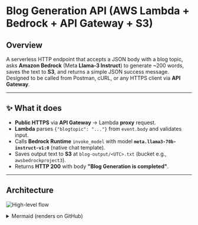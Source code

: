 # Blog Generation API (AWS Lambda + Bedrock + API Gateway + S3)

## Overview
A serverless HTTP endpoint that accepts a JSON body with a blog topic, asks **Amazon Bedrock** (Meta **Llama-3 Instruct**) to generate ~200 words, saves the text to **S3**, and returns a simple JSON success message. Designed to be called from Postman, cURL, or any HTTPS client via **API Gateway**.

---

## ✨ What it does
- **Public HTTPS** via **API Gateway** → Lambda **proxy** request.
- **Lambda** parses `{"blogtopic": "..."}` from `event.body` and validates input.
- Calls **Bedrock Runtime** `invoke_model` with model **`meta.llama3-70b-instruct-v1:0`** (native chat template).
- Saves output text to **S3** at `blog-output/<UTC>.txt` (bucket e.g., `awsbedrockproject3`).
- Returns **HTTP 200** with body **"Blog Generation is completed"**.

---

## Architecture

![High-level flow](screenshots/architecture.png)

<details>
<summary>Mermaid (renders on GitHub)</summary>

```mermaid
flowchart LR
  A[Client (Postman/cURL)] -->|HTTPS POST /blog-generation| B[Amazon API Gateway (proxy)]
  B --> C[AWS Lambda (app.py)]
  C -->|invoke_model| D[Bedrock Runtime<br/>meta.llama3-70b-instruct-v1:0]
  C -->|put_object| E[S3 bucket<br/>awsbedrockproject3/blog-output/]
  C -->|logs| F[CloudWatch Logs]
  C -->|HTTP 200 JSON| B
  B --> A
